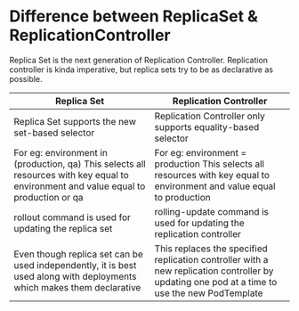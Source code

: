 # Difference between ReplicaSet & ReplicationController

Replica Set is the next generation of Replication Controller. Replication controller is kinda imperative, but replica sets try to be as declarative as possible.

Replica Set                                          | Replication Controller
---------------------------------------------------- | ---------------------------------------------------
Replica Set supports the new set-based selector      | Replication Controller only supports equality-based selector
For eg: environment in (production, qa) This selects all resources with key equal to environment and value equal to production or qa                      | For eg: environment = production This selects all resources with key equal to environment and value equal to production
rollout command is used for updating the replica set | rolling-update command is used for updating the replication controller
Even though replica set can be used independently, it is best used along with deployments which makes them declarative                                    | This replaces the specified replication controller with a new replication controller by updating one pod at a time to use the new PodTemplate 